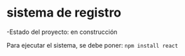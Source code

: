 <h1>sistema de registro</h1>

-Estado del proyecto: en construcción

Para ejecutar el sistema, se debe poner:
```npm install react```
